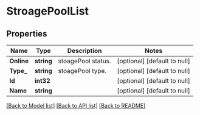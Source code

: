 # StroagePoolList

## Properties
Name | Type | Description | Notes
------------ | ------------- | ------------- | -------------
**Online** | **string** | stoagePool status. | [optional] [default to null]
**Type_** | **string** | stoagePool type. | [optional] [default to null]
**Id** | **int32** |  | [optional] [default to null]
**Name** | **string** |  | [optional] [default to null]

[[Back to Model list]](../README.md#documentation-for-models) [[Back to API list]](../README.md#documentation-for-api-endpoints) [[Back to README]](../README.md)

